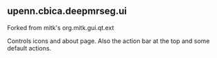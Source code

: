 ## upenn.cbica.deepmrseg.ui

Forked from mitk's org.mitk.gui.qt.ext

Controls icons and about page. Also the action bar at the top and some default actions.